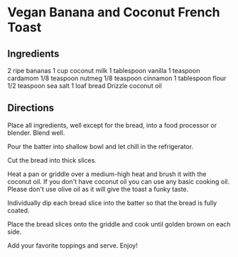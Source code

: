 # Vegan Banana and Coconut French Toast

## Ingredients
2 ripe bananas
1 cup coconut milk
1 tablespoon vanilla
1 teaspoon cardamom
1/8 teaspoon nutmeg
1/8 teaspoon cinnamon
1 tablespoon flour
1/2 teaspoon sea salt
1 loaf bread
Drizzle coconut oil

## Directions
Place all ingredients, well except for the bread, into a food processor or blender. Blend well. 

Pour the batter into shallow bowl and let chill in the refrigerator. 

Cut the bread into thick slices.

Heat a pan or griddle over a medium-high heat and brush it with the coconut oil. If you don't have coconut oil you can use any basic cooking oil. Please don't use olive oil as it will give the toast a funky taste.

Individually dip each bread slice into the batter so that the bread is fully coated.

Place the bread slices onto the griddle and cook until golden brown on each side. 

Add your favorite toppings and serve. Enjoy!

